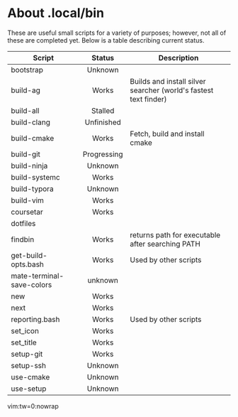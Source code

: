 About .local/bin
================

These are useful small scripts for a variety of purposes; however, not all of these are completed yet. Below is a table describing current status.

| Script                    |   Status    | Description                                                      |
| ------------------------- | :---------: | ---------------------------------------------------------------- |
| bootstrap                 |   Unknown   |                                                                  |
| build-ag                  |    Works    | Builds and install silver searcher (world's fastest text finder) |
| build-all                 |   Stalled   |                                                                  |
| build-clang               | Unfinished  |                                                                  |
| build-cmake               |    Works    | Fetch, build and install cmake                                   |
| build-git                 | Progressing |                                                                  |
| build-ninja               |   Unknown   |                                                                  |
| build-systemc             |    Works    |                                                                  |
| build-typora              |   Unknown   |                                                                  |
| build-vim                 |    Works    |                                                                  |
| coursetar                 |    Works    |                                                                  |
| dotfiles                  |             |                                                                  |
| findbin                   |    Works    | returns path for executable after searching PATH                 |
| get-build-opts.bash       |    Works    | Used by other scripts                                            |
| mate-terminal-save-colors |   unknown   |                                                                  |
| new                       |    Works    |                                                                  |
| next                      |    Works    |                                                                  |
| reporting.bash            |    Works    | Used by other scripts                                            |
| set_icon                  |    Works    |                                                                  |
| set_title                 |    Works    |                                                                  |
| setup-git                 |    Works    |                                                                  |
| setup-ssh                 |   Unknown   |                                                                  |
| use-cmake                 |   Unknown   |                                                                  |
| use-setup                 |   Unknown   |                                                                  |

vim:tw=0:nowrap
